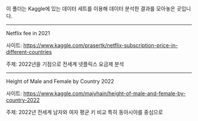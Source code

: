 이 폴더는 Kaggle에 있는 데이터 세트를 이용해 데이터 분석한 결과를 모아놓은 곳입니다.

----------------
Netflix fee in 2021

사이트: https://www.kaggle.com/prasertk/netflix-subscription-price-in-different-countries

주제: 2022년을 기점으로 전세계 넷플릭스 요금제 분석

----------------
Height of Male and Female by Country 2022

사이트: https://www.kaggle.com/majyhain/height-of-male-and-female-by-country-2022

주제: 2022년 전세계 남자와 여자 평균 키 비교 특히 동아시아를 중심으로
